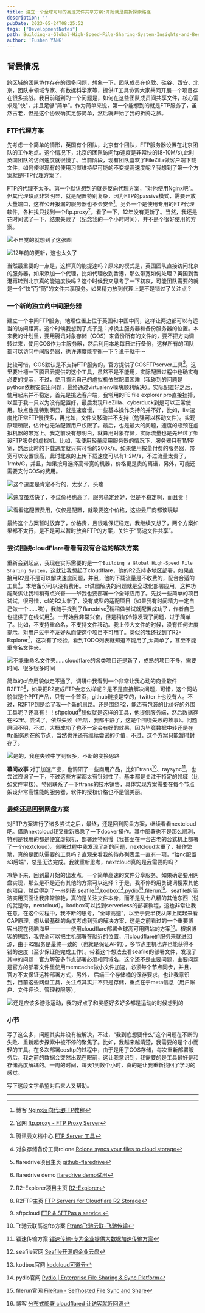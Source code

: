 ```yaml
---
title: 建立一个全球可用的高速文件共享方案:开始就是曲折探索路径
description: ''
pubDate: 2023-05-24T08:25:52
tags: ["DevelopmentNotes"]
path: Building-a-Global-High-Speed-File-Sharing-System-Insights-and-Best-Practices
author: 'Fushen YANG'
---
```

## 背景情况

跨区域的团队协作存在的很多问题，想象一下，团队成员在伦敦、硅谷、西安、北京，团队中领域专家、有数据科学家等，提供IT工具协调大家共同开展一个项目存在很多挑战。我目前碰到的一个问题是，如何在这些团队成员间共享文件，核心需求是"快"，并且足够“简单”。作为简单来说，第一个能想到的就是FTP服务了，虽然古老，但是这个协议确实足够简单，然后就开始了我的折腾之旅。

### FTP代理方案

先考虑一个简单的情形，英国有个团队，北京有个团队，FTP服务器设置在北京团队的工作地点。这个情况下，北京的团队访问ftp速度是非常快的(8-10M/s),此时英国团队的访问速度就很慢了。当前阶段，现有团队喜欢了FileZilla做客户端下载文件。如何使得现有的使用习惯维持尽可能的不变提高速度呢？我想到了第一个方案就是FTP代理方案了。

FTP的代理不太多。第一个默认想到的就是反向代理方案，“对他使用Nginx吧”。但其代理缺点非常明显，就是配置特别复杂，因为FTP的passive模式，需要开放大量端口，这样公开报漏的服务器也不会安全[^1]。另外一个是使用专用的FTP代理软件，各种找只找到一个ftp.proxy[^2]。看了一下，12年没有更新了。当然，我还是花时间试了一下，结果失败了（纪念我的一个小时时间），并不是个很好使用的方案。

![不自觉的就想到了这张图](1-Building-a-Global-High-Speed-File-Sharing-System-Insights-and-Best-Practices/Use-the-Flame-Fist-on-him.png)

![12年前的更新，这也太久了](1-Building-a-Global-High-Speed-File-Sharing-System-Insights-and-Best-Practices/github-of-ftpproxy.png)

当然最重要的一点是，这样真的能提速吗？原来的模式是，英国团队直接访问北京的服务器，如果添加一个代理，比如代理放到香港，那么带宽如何处理？英国到香港再转到北京真的能速度快吗？这个时候我又思考了一下初衷，可能团队需要的就是一个“快”而“简”的文件共享服务。如果精力放到代理上是不是错过了关注点？

### 一个新的独立的中间服务器

建立一个中间FTP服务，地理位置上位于英国和中国中间，这样让两边都可以有适当的访问距离。这个时候我想到了点子是：掉换主服务器和备份服务器的位置。本来我的计划里，要用腾讯对象存储（COS）来备份所有的文件的，要不把方向调转过来，使用COS作为主服务器，然后利用本地每日进行备份，这样所有的团队都可以访问中间服务器，也许速度能平衡一下？说干就干～

比较可惜，COS默认是不支持FTP服务的，官方提供了COSFTPserver工具[^3]。这里要吐槽一下腾讯云提供的这个工具，虽然不是不能用，实际配置过程中也确实有必要的提示，不过，使用腾讯自己的虚拟机依然配置困难（我碰到的问题是python依赖安装出问题，最终通过virtualenv模块顺利解决）。实际配置好之后，使用起来并不稳定，首先是挑选客户端，我常用的FE file explorer pro直接挂掉，以至于我一只以为没有配置好，最后发现FileZilla、cyberduck到是可以正常使用。缺点也是特别明显，就是速度慢，一些基本操作支持的并不好，比如，list速度比正常FTP慢很多，再比如，文件夹移动并不支持（勉强可以移动文件）。实现原理所限，估计也无法配置用户权限了。最后，也是最大的问题，速度的瓶颈在虚拟机器的带宽上。我之前没有想明白，就算用对象存储，实际流量也是先经过了架设FTP服务的虚拟机。比如，我使用轻量应用服务器的情况下，服务器只有1M带宽，然后此时的下载速度就只有可怜的200k/s。如果使用按量付费的服务器，带宽可以设置很高，此时北京的上传下载速度可以有1-2M/s，不过流量太贵了，1rmb/G，并且，如果按月选择高带宽的机器，价格更是贵的离谱，另外，可能还需要支付COS的费用。

![这个速度是肯定不行的，太水了，头疼](1-Building-a-Global-High-Speed-File-Sharing-System-Insights-and-Best-Practices/cosftp-low-speed.png)

![速度虽然快了，不过价格也高了，服务稳定还好，但是不稳定啊，而且贵！](1-Building-a-Global-High-Speed-File-Sharing-System-Insights-and-Best-Practices/cosftp-high-speed.png)

![看看这配置费用，仅仅是配置，就敢要这个价格，这些云厂商都该玩球](1-Building-a-Global-High-Speed-File-Sharing-System-Insights-and-Best-Practices/The-bandwidth-for-the-virtual-host-is-too-expensive.png)

最终这个方案暂时放弃了，价格贵，且很难保证稳定。我继续又想了，两个方案如果都不太行，是不是可以暂时放弃FTP的方案，关注于“高速文件共享”。

### 尝试围绕cloudFlare看看有没有合适的解决方案

重新会到起点，我现在实际需要的是一个`Building a Global High-Speed File Sharing System`，这就让我想起了cloudflare，他的R2支持多地区部署，如果直接用R2是不是可以解决速度问题，并且，他的下载流量是不收费的，配合合适的工具[^4]，本地备份可以没有费用。cf试图解决的问题就是全球化部署应用，这种功能聚焦让我稍稍有点兴奋——爷我也要部署一个全球应用了。先找一些简单的项目试试，很可惜，cf的R2太新了，没有成型的适配项目（如果我有时间精力一定自己做一个……唉），我随手找到了flaredrive[^5]稍稍做尝试就配置成功了，作者自己也提供了在线试用[^6]。一开始我非常兴奋，但是稍加冷静发现了问题，过于简单了。比如，不支持重命名，不支持文件移动。我上传大文件的时候，没有任何进度提示，对用户过于不友好从而使这个项目不可用了。类似的我还找到了R2-Explorer[^7]，这次有了经验，看到TODO列表就知道不能用了,太简单了，甚至不能重命名文件夹。

![不能重命名文件夹……cloudflare的各类项目还是新了，成熟的项目不多，需要时间、很多很多时间](1-Building-a-Global-High-Speed-File-Sharing-System-Insights-and-Best-Practices/TODO-of-R2-explorer.png)

简单的cf应用貌似走不通了，调研中我看到一个非常让我心动的商业软件R2FTP[^8]，如果把R2变成FTP会怎么样呢？是不是直接解决问题，可惜，这个网站貌似是个PPT产品，只有一个首页，github链接是空的，twitter上也没有人。不过，R2FTP到是给了我一个新的思路。还是围绕R2，能否有包装的比价好的外围工具呢？还真有！！sftpcloud[^9]貌似就是这样的工具，他提供服务端，然后数据存在R2里。尝试了，依然失败（哈哈，我都平静了，这是个围绕失败的故事）。问题原因不明，不过，大概成功了也不一定会有好的效果，因为毕竟数据中转还是在ftp服务所在的节点，当然也许还有继续尝试的价值，不过，这个方案只能暂时封存了。

![是的，我在失败中学到很多，不断的变换思路](1-Building-a-Global-High-Speed-File-Sharing-System-Insights-and-Best-Practices/How-much-you-learn.JPG)

**幕间故事**
对于加速产品，也调研了一些商用产品，比如Ftrans[^10]、raysync[^11]，也尝试咨询了一下，不过这些方案都太有针对性了，基本都是关注于特定的领域（比如文件审核）。特别联系了一下ftrans的技术销售，具体实现方案需要在每个节点架设非常高性能的服务器，软件的授权价格也不是很美丽。

### 最终还是回到网盘方案

对FTP方案进行了诸多尝试之后，最终，还是回到网盘方案，继续看看nextcloud吧。借助nextcloud我又重新熟悉了一下docker操作。其中部署也不是那么顺利，特别是我用的都是便宜虚拟机，部署还特别慢（我甚至在一台古老的台式机上部署了一个nextcloud）。部署过程中我发现了新的问题，nextcloud太重了，操作繁琐，真的是团队需要的工具吗？直观来看我的待办列表里一直有一项，“给nc配置s3后端”，总是无法完成。我就重新思考，nextcloud真的是我需要的吗？

冷静下来，回到最开始的出发点，一个简单高速的文件分享服务。如果确定要用网盘实现，那么是不是还有其他的方案可以选择？于是，我不停的用关键词搜索其他的项目，然后得到了一串列表:seafile[^12],kodbox[^13],pydio[^14],filerun[^15]。seafile的简洁实用页面让我非常惊艳，真的是关注文件本身，而不是乱七八糟的其他东西（说的就是你，nextcloud）。kodbox可以找到serverless的部署教程，这也非常让我在意。在这个过程中，我不断的思考，“全球高速”，以至于要半夜从床上爬起来看CAP原理，想从最基础的角度考虑到我的解决方案，这是之前看过的一个重要博客出现在我脑海里————使用cloudflare部署全球高可用网站的方案[^16]。根据博客的思路，我完全可以把主机部署在就近的位置，用cloudflare的服务来就进回源，由于R2服务是最终一致的（也就是保证AP的），多节点主机也许也能获得不错的速度（至少保证能完成工作）。带着这个想法去看seafile的部署文件，发现了其中的问题：官方解答多节点部署必须相同域名，这个还不是主要问题，主要问题是官方的部署文件里使用memcache做小文件加速，必须每个节点同步，并且，官方不太保证这种部署方式，另外， 后端三个存储桶的保存要求，也让我意识到，目前这些网盘工具，关注点其实并不只是存储，重点在于meta信息（用户账户、文件评论、管理权限等）。

![还是应该多游泳运动，我的好点子和灵感好多好多都是运动的时候想到的](1-Building-a-Global-High-Speed-File-Sharing-System-Insights-and-Best-Practices/swiming.jpeg)

### 小节

写了这么多，问题其实并没有被解决，不过，“我到底想要什么”这个问题在不断的失败、重新起步探索中被不停的聚焦了。比如，我越来越清楚，我需要的是个小而轻的工具。在多次部署cosftp的过程中，由于是用了COS存储，每次重新部署服务后，我之前的数据会突然出现在眼前，这让我意识到，我需要的是工具最好是和存储高度解耦的。一周的时间，每天1到数个小时，真的是让我重新找回了学习的感觉。

写下这段文字希望对后来人又帮助。

---

[^1]: 博客 [Nginx反向代理FTP教程](https://www.cnblogs.com/daoguanmao/p/nginx_reverse_proxy_ftp.html)
[^2]: 官网 [ftp.proxy - FTP Proxy Server](https://www.ftpproxy.org)
[^3]: 腾讯云文档中心 [FTP Server 工具](https://cloud.tencent.com/document/product/436/7214)
[^4]: 对象存储备份工具rclone [Rclone syncs your files to cloud storage](https://rclone.org)
[^5]: flaredrive项目主页 [github-flaredrive](https://github.com/longern/FlareDrive)
[^6]: flaredrive demo [flaredrive demo试用](https://drive.longern.com)
[^7]: R2-Explorer项目主页 [R2-Explorer](https://github.com/G4brym/R2-Explorer)
[^8]: R2FTP主页 [FTP Servers for Cloudflare R2 Storage](https://r2ftp.com)
[^9]: sftpcloud [FTP & SFTPas a service.](https://sftpcloud.io)
[^10]: 飞驰云联高速ftp方案 [Ftrans飞驰云联-飞驰传输](https://ftrans.cn)
[^11]: 镭速传输方案 [镭速传输-专为企业提供大数据加速传输方案](https://www.raysync.cn)
[^12]: seafile官网 [Seafile开源的企业云盘](https://www.seafile.com/)
[^13]: kodbox官网 [kodcloud可道云](https://kodcloud.com)
[^14]: pydio官网 [Pydio | Enterprise File Sharing & Sync Platform](https://pydio.com)
[^15]: filerun官网 [FileRun - Selfhosted File Sync and Share](https://filerun.com)
[^16]: 博客 [分布式部署 cloudflared 让访客就近回源](https://nova.moe/cloudflared-distributed/)
